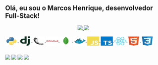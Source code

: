 ## Olá, eu sou o Marcos Henrique, desenvolvedor Full-Stack!
<div align="center">
  <a href="https://github.com/ok-marcos">
  <img height="180em" src="https://github-readme-stats.vercel.app/api?username=ok-marcos&show_icons=true&theme=dracula&include_all_commits=true&count_private=true"/>
  <img height="180em" src="https://github-readme-stats.vercel.app/api/top-langs/?username=ok-marcos&layout=compact&langs_count=7&theme=dracula"/>
</div>
<div style="display: inline_block"><br>
  <img align="center" alt="Marcos-Python" height="30" width="40" src="https://raw.githubusercontent.com/devicons/devicon/master/icons/python/python-original.svg">
  <img align="center" alt="Marcos-Django" height="30" width="40" src="https://raw.githubusercontent.com/devicons/devicon/master/icons/django/django-plain.svg">
  <img align="center" alt="Marcos-Flask" height="30" color="#ffffff" width="40" src="https://raw.githubusercontent.com/devicons/devicon/master/icons/flask/flask-original.svg">
  <img align="center" alt="Marcos-Oracle" height="30" width="40" src="https://raw.githubusercontent.com/devicons/devicon/master/icons/oracle/oracle-original.svg">
  <img align="center" alt="Marcos-MoongoDB" height="30" width="40" src="https://raw.githubusercontent.com/devicons/devicon/master/icons/mongodb/mongodb-original.svg">
  <img align="center" alt="Marcos-Flask" height="30" width="40" src="https://raw.githubusercontent.com/devicons/devicon/master/icons/docker/docker-original.svg">
  <img align="center" alt="Marcos-Js" height="30" width="40" src="https://raw.githubusercontent.com/devicons/devicon/master/icons/javascript/javascript-plain.svg">
  <img align="center" alt="Marcos-Ts" height="30" width="40" src="https://raw.githubusercontent.com/devicons/devicon/master/icons/typescript/typescript-plain.svg">
  <img align="center" alt="Marcos-React" height="30" width="40" src="https://raw.githubusercontent.com/devicons/devicon/master/icons/react/react-original.svg">
  <img align="center" alt="Marcos-HTML" height="30" width="40" src="https://raw.githubusercontent.com/devicons/devicon/master/icons/html5/html5-original.svg">
  <img align="center" alt="Marcos-CSS" height="30" width="40" src="https://raw.githubusercontent.com/devicons/devicon/master/icons/css3/css3-original.svg">

</div>
  
  ##
 
<div> 
  <a href="https://instagram.com/falamarcos" target="_blank"><img src="https://img.shields.io/badge/-Instagram-%23E4405F?style=for-the-badge&logo=instagram&logoColor=white" target="_blank"></a>
 <a href="https://api.whatsapp.com/send?phone=5534998666032" target="_blank"><img src="https://img.shields.io/badge/Whatsapp-34af23?style=for-the-badge&logo=whatsapp&logoColor=white" target="_blank"></a> 
  <a href = "mailto:okmarcoshenrique@gmail.com"><img src="https://img.shields.io/badge/-Gmail-%23333?style=for-the-badge&logo=gmail&logoColor=white" target="_blank"></a>
  <a href="https://www.linkedin.com/in/marcos-henrique-a016b163/" target="_blank"><img src="https://img.shields.io/badge/-LinkedIn-%230077B5?style=for-the-badge&logo=linkedin&logoColor=white" target="_blank"></a> 
 
 
</div>
